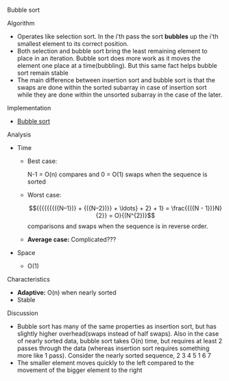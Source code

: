 Bubble sort

Algorithm

- Operates like selection sort. In the i'th pass the sort **bubbles** up
  the i'th smallest element to its correct position.
- Both selection and bubble sort bring the least remaining element to
  place in an iteration. Bubble sort does more work as it moves the
  element one place at a time(bubbling). But this same fact helps bubble
  sort remain stable
- The main difference between insertion sort and bubble sort is that the
  swaps are done within the sorted subarray in case of insertion sort
  while they are done within the unsorted subarray in the case of the
  later.

Implementation

- [Bubble sort](Eclipse%20Java%20WorkSpace/Sorting/src/BubbleSort.java)

Analysis

- Time

  - Best case:

    N-1 = O(n) compares and 0 = O(1) swaps when the sequence is sorted

  - Worst case:

    $${{{{{{{({N–1})} + {({N–2})}} + \ldots} + 2} + 1} = \frac{{({N - 1})}N}{2}} = O}{(N^{2})}$$
    comparisons and swaps when the sequence is in reverse order.

  - **Average case:** Complicated???

- Space

  - O(1)

Characteristics

- **Adaptive:** O(n) when nearly sorted
- Stable

Discussion

- Bubble sort has many of the same properties as insertion sort, but has
  slightly higher overhead(swaps instead of half swaps). Also in the
  case of nearly sorted data, bubble sort takes O(n) time, but requires
  at least 2 passes through the data (whereas insertion sort requires
  something more like 1 pass). Consider the nearly sorted sequence, 2 3
  4 5 1 6 7
- The smaller element moves quickly to the left compared to the movement
  of the bigger element to the right
